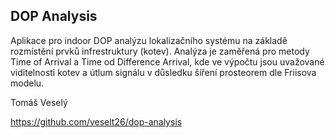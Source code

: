 ## DOP Analysis

Aplikace pro indoor DOP analýzu lokalizačního systému na základě rozmístění prvků infrestruktury (kotev).
Analýza je zaměřená pro metody Time of Arrival a Time od Difference Arrival, 
kde ve výpočtu jsou uvažované viditelnosti kotev a útlum signálu v důsledku šíření prosteorem dle Friisova modelu.

Tomáš Veselý 

https://github.com/veselt26/dop-analysis
